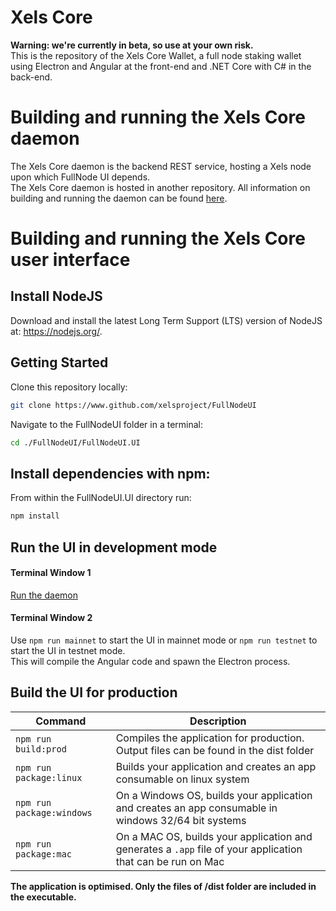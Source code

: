 # Xels Core

__Warning: we're currently in beta, so use at your own risk.__  
This is the repository of the Xels Core Wallet, a full node staking wallet using Electron and Angular at the front-end and .NET Core with C# in the back-end.

# Building and running the Xels Core daemon

The Xels Core daemon is the backend REST service, hosting a Xels node upon which FullNode UI depends.  
The Xels Core daemon is hosted in another repository. All information on building and running the daemon can be found [here](https://github.com/xelsproject/XelsBitcoinFullNode/blob/master/Documentation/getting-started.md).

# Building and running the Xels Core user interface

## Install NodeJS

Download and install the latest Long Term Support (LTS) version of NodeJS at: https://nodejs.org/. 

## Getting Started

Clone this repository locally:

``` bash
git clone https://www.github.com/xelsproject/FullNodeUI
```

Navigate to the FullNodeUI folder in a terminal:
``` bash
cd ./FullNodeUI/FullNodeUI.UI
```

## Install dependencies with npm:

From within the FullNodeUI.UI directory run:

``` bash
npm install
```

## Run the UI in development mode

#### Terminal Window 1
[Run the daemon](https://github.com/xelsproject/XelsBitcoinFullNode/blob/master/Documentation/getting-started.md)  

#### Terminal Window 2
Use `npm run mainnet` to start the UI in mainnet mode or `npm run testnet` to start the UI in testnet mode.  
This will compile the Angular code and spawn the Electron process.

## Build the UI for production

|Command|Description|
|--|--|
|`npm run build:prod`| Compiles the application for production. Output files can be found in the dist folder |
|`npm run package:linux`| Builds your application and creates an app consumable on linux system |
|`npm run package:windows`| On a Windows OS, builds your application and creates an app consumable in windows 32/64 bit systems |
|`npm run package:mac`|  On a MAC OS, builds your application and generates a `.app` file of your application that can be run on Mac |

**The application is optimised. Only the files of /dist folder are included in the executable.**
